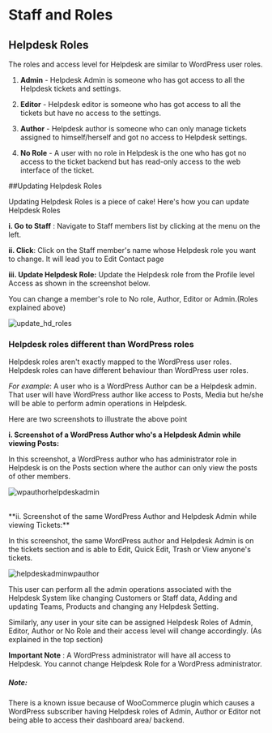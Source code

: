 # Staff and Roles

## Helpdesk Roles
The roles and access level for Helpdesk are similar to WordPress user roles.

1. **Admin** - Helpdesk Admin is someone who has got access to all the Helpdesk tickets and settings.

2. **Editor** - Helpdesk editor is someone who has got access to all the tickets but have no access to the settings.

3. **Author** - Helpdesk author is someone who can only manage tickets assigned to himself/herself and got no access to Helpdesk settings.

4. **No Role** - A user with no role in Helpdesk is the one who has got no access to the ticket backend but has read-only access to the web interface of the ticket.


##Updating Helpdesk Roles

Updating Helpdesk Roles is a piece of cake! Here's how you can update Helpdesk Roles

**i. Go to Staff** : Navigate to Staff members list by clicking at the menu on the left.

**ii. Click**: Click on the Staff member's name whose Helpdesk role you want to change. It will lead you to Edit Contact page

**iii. Update Helpdesk Role:** Update the Helpdesk role from the Profile level Access as shown in the screenshot below.

You can change a member's role to No role, Author, Editor or Admin.(Roles explained above)

![update_hd_roles](http://git.rtcamp.com/rtmedia/rtmedia-wordpress-comment-attachments/uploads/da801055462a0729900f6d60ebae2e6d/update_hd_roles.jpg)


### Helpdesk roles different than WordPress roles
Helpdesk roles aren't exactly mapped to the WordPress user roles. Helpdesk roles can have different behaviour than WordPress user roles.

*For example*: A user who is a WordPress Author can be a Helpdesk admin. That user will have WordPress author like access to Posts, Media but he/she will be able to perform admin operations in Helpdesk.

Here are two screenshots to illustrate the above point

**i. Screenshot of a WordPress Author who's a Helpdesk Admin while viewing Posts:**

In this screenshot, a WordPress author who has administrator role in Helpdesk is on the Posts section where the author can only view the posts of other members.

![wpauthorhelpdeskadmin](https://cloud.githubusercontent.com/assets/8191145/8380309/b2a194c2-1c42-11e5-84b2-7681b7ae5148.png)


<br/>
**ii. Screenshot of the same  WordPress Author and Helpdesk Admin while viewing Tickets:**

In this screenshot, the same WordPress author and Helpdesk Admin is on the tickets section and is able to  Edit, Quick Edit, Trash or View anyone's tickets.


![helpdeskadminwpauthor](https://cloud.githubusercontent.com/assets/8191145/8380513/caf45b6c-1c43-11e5-8ef5-47dcc2daf1f8.png)


This user can perform all the admin operations associated with the Helpdesk System like changing Customers or Staff data, Adding and updating Teams, Products and changing any Helpdesk Setting.

Similarly, any user in your site can be assigned Helpdesk Roles of Admin, Editor, Author or No Role and their access level will change accordingly. (As explained in the top section)

**Important Note** : A WordPress administrator will have all access to Helpdesk. You cannot change Helpdesk Role for a WordPress administrator.
<br/>
##### Note:
There is a known issue because of WooCommerce plugin which causes a WordPress subscriber having Helpdesk roles of Admin, Author or Editor not being able to access their dashboard area/ backend.
